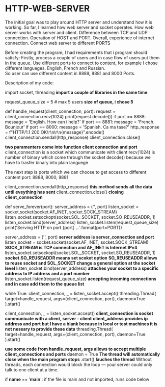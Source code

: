 # HTTP-WEB-SERVER
The initial goal was to play around HTTP server and understand how it is working. So far, I learned how web server and socket operates. How web server works with server and client. 
Difference between TCP and UDP connection. 
Operation of HOST and PORT. 
Overall, experience of internet connection. 
Connect web server to different PORTS 

Before creating the program, I had requirements that i program should satisfy:
Firstly, process a couple of users and in case flow of users put them in the queue. Use different ports to connect to content, for example I chose different langueges. English, French and Russian.  
So user can use different content in 8888, 8881 and 8000 Ports. 


Description of my code:


import socket, threading 
**import a couple of libraries in the same time**

request_queue_size = 5 # max 5 users
**size of queue, i chose 5**


def handle_request(client_connection, port):
    request = client_connection.recv(1024)
    print(request.decode())
    if port == 8888:
        message = 'English. How can i help?'
    if port == 8881:
        message = 'French. Bounjour'
    if port == 8000:
        message = 'Spanish. Ca ma tase?'
    http_response = f"HTTP/1.1 200 OK\r\n\r\n{message}".encode()
    client_connection.sendall(http_response)
    client_connection.close()


**two paramenters come into function client connection and port**
client_connection is a socket which communicate with client 
recv(1024) is number of binary which come through the socket 
decode() because we have to trasfer binary into plain languege 

The next step is ports which we can choose to get access to different content
port: 8888, 8000, 8881

client_connection.sendall(http_response)
**this method sends all the data until eveything has sent**
client_connection.close()
**closing client_connection**


def serve_forever(port):
    server_address = ('', port)
    listen_socket = socket.socket(socket.AF_INET, socket.SOCK_STREAM)
    listen_socket.setsockopt(socket.SOL_SOCKET, socket.SO_REUSEADDR, 1)
    listen_socket.bind(server_address)
    listen_socket.listen(request_queue_size)
    print('Serving HTTP on port {port} ...'.format(port=PORT))
    
server_address = ('', port)
**server address is server_connection and port**
listen_socket = socket.socket(socket.AF_INET, socket.SOCK_STREAM)
**SOCK_STREAM is TCP connection and AF_INET is Internet IPv4**
listen_socket.setsockopt(socket.SOL_SOCKET, socket.SO_REUSEADDR, 1)
**socket.SO_REUSEADDR means set scoket option** 
**SO_REUSEADDR allows to reuse socket and SOL_SOCKET change a general option at the socket level**
listen_socket.bind(server_address)
**attaches your socket to a specific address to IP address and a port number**
listen_socket.listen(request_queue_size)
**accepting incoming connections and in case add them to the queue list**


while True:
        client_connection, _ = listen_socket.accept()
        threading.Thread(
            target=handle_request,
            args=(client_connection, port),
            daemon=True
        ).start()

client_connection, _ = listen_socket.accept()
**client_connection is socket communicate with a client, server - client**
**client_address provides ip address and port but I have a blank because in local or test machines it is not nessary to provide these data**
threading.Thread(
            target=handle_request,
            args=(client_connection, port),
            daemon=True
        ).start()

**use some code from handle_request, args allows to accept multiple client_connections and ports**
daemon = True 
**The thread will automatically close when the main program stops**
.start()
**lauches the thread**
Without threads, each connection would block the loop — your server could only talk to one client at a time.

if __name__ == '__main__':
if the file is main and not imported, runs code below
